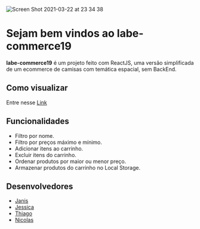 ![Screen Shot 2021-03-22 at 23 34 38](https://user-images.githubusercontent.com/19447953/112084264-47f40980-8b67-11eb-914f-001b3ca6cc54.png)
# Sejam bem vindos ao labe-commerce19

**labe-commerce19** é um projeto feito com ReactJS, uma versão simplificada de um ecommerce de camisas com temática espacial, sem BackEnd.

## Como visualizar

Entre nesse [Link](http://labenu-labecommerce.surge.sh/)


## Funcionalidades


- Filtro por nome.
- Filtro por preços máximo e mínimo.
- Adicionar itens ao carrinho.
- Excluir itens do carrinho.
- Ordenar produtos por maior ou menor preço.
- Armazenar produtos do carrinho no Local Storage.

## Desenvolvedores
- [Janis](https://github.com/janiscostadelli)
- [Jessica](https://github.com/quirinojess)
- [Thiago](https://github.com/tjatoba)
- [Nicolas](https://github.com/parkournick2)
